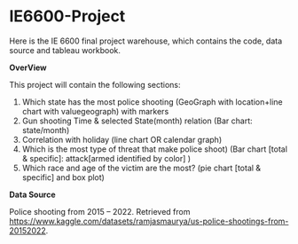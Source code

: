 # IE6600-Project

Here is the IE 6600 final project warehouse, which contains the code, data source and tableau workbook.

**OverView**

This project will contain the following sections:
1.	Which state has the most police shooting (GeoGraph with location+line chart with valuegeograph) with markers
2.	Gun shooting Time & selected State(month) relation (Bar chart: state/month)
3.	Correlation with holiday (line chart OR calendar graph)
4.	Which is the most type of threat that make police shoot) (Bar chart [total & specific]: attack[armed identified by color] )
5.	Which race and age of the victim are the most? (pie chart [total & specific] and box plot)

**Data Source**

Police shooting from 2015 – 2022. Retrieved from 
https://www.kaggle.com/datasets/ramjasmaurya/us-police-shootings-from-20152022.
